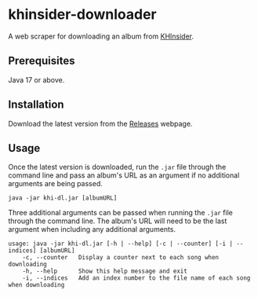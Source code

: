 # khinsider-downloader
A web scraper for downloading an album from [KHInsider](https://downloads.khinsider.com/).

## Prerequisites
Java 17 or above.

## Installation
Download the latest version from the [Releases](https://github.com/RyanTurner02/khinsider-downloader/releases) webpage.

## Usage
Once the latest version is downloaded, run the `.jar` file through the command line and pass an album's URL as an argument if no additional arguments are being passed.

`java -jar khi-dl.jar [albumURL]`

Three additional arguments can be passed when running the `.jar` file through the command line. The album's URL will need to be the last argument when including any additional arguments.

```
usage: java -jar khi-dl.jar [-h | --help] [-c | --counter] [-i | --indices] [albumURL]
    -c, --counter   Display a counter next to each song when downloading
    -h, --help      Show this help message and exit
    -i, --indices   Add an index number to the file name of each song when downloading
```
